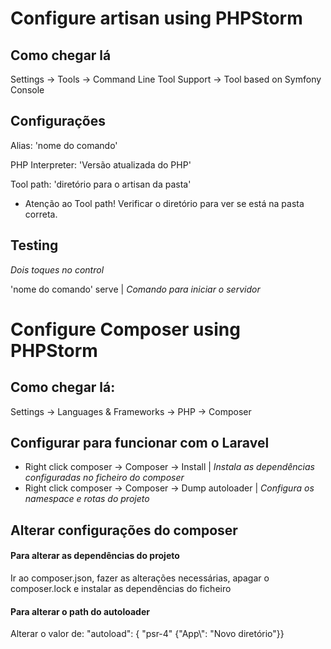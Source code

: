 # Configure artisan using PHPStorm

## Como chegar lá
Settings -> Tools -> Command Line Tool Support -> Tool based on Symfony Console

## Configurações
Alias: 'nome do comando'

PHP Interpreter: 'Versão atualizada do PHP'

Tool path: 'diretório para o artisan da pasta'

* Atenção ao Tool path! Verificar o diretório para ver se está na pasta correta.


## Testing
*Dois toques no control*

'nome do comando' serve | *Comando para iniciar o servidor*

# Configure Composer using PHPStorm
## Como chegar lá:
Settings -> Languages & Frameworks -> PHP -> Composer

## Configurar para funcionar com o Laravel
* Right click composer -> Composer -> Install | *Instala as dependências configuradas no ficheiro do composer*
* Right click composer -> Composer -> Dump autoloader | *Configura os namespace e rotas do projeto*

## Alterar configurações do composer
#### Para alterar as dependências do projeto 
Ir ao composer.json, fazer as alterações necessárias, apagar o composer.lock e instalar as dependências do ficheiro

#### Para alterar o path do autoloader
Alterar o valor de: "autoload": { "psr-4" {"App\\": "Novo diretório"}}

